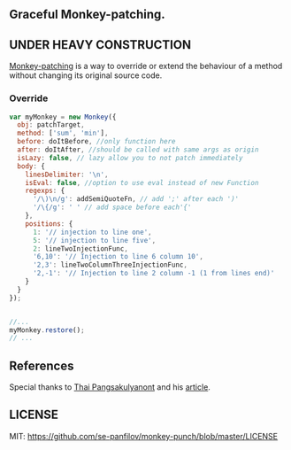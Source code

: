 Graceful Monkey-patching.
------

UNDER HEAVY CONSTRUCTION
----

[Monkey-patching][1] is a way to override or extend the behaviour of a method without changing its original source code.

### Override

```javascript
var myMonkey = new Monkey({
  obj: patchTarget,
  method: ['sum', 'min'],
  before: doItBefore, //only function here
  after: doItAfter, //should be called with same args as origin
  isLazy: false, // lazy allow you to not patch immediately
  body: {
    linesDelimiter: '\n',
    isEval: false, //option to use eval instead of new Function
    regexps: {
      '/\)\n/g': addSemiQuoteFn, // add ';' after each ')'
      '/\{/g': ' ' // add space before each'{'
    },
    positions: {
      1: '// injection to line one',
      5: '// injection to line five',
      2: lineTwoInjectionFunc,
      '6,10': '// Injection to line 6 column 10',
      '2,3': lineTwoColumnThreeInjectionFunc,
      '2,-1': '// Injection to line 2 column -1 (1 from lines end)'
    }
  }
});


//...
myMonkey.restore();
// ...
```

## References

Special thanks to [Thai Pangsakulyanont][4] and his [article][3].

## LICENSE

MIT: https://github.com/se-panfilov/monkey-punch/blob/master/LICENSE

[1]: https://en.wikipedia.org/wiki/Monkey_patch
[2]: http://javascript.info/tutorial/decorators
[3]: http://me.dt.in.th/page/JavaScript-override/
[4]: http://dt.in.th/
